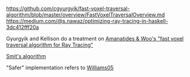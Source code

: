 https://github.com/cgyurgyik/fast-voxel-traversal-algorithm/blob/master/overview/FastVoxelTraversalOverview.md
https://medium.com/@s.nawaz/optimizing-ray-tracing-in-haskell-3dc412fff20a

Gyurgyik and Kellison do a treatment on [Amanatides & Woo's "fast voxel traversal algorithm for Ray Tracing"](Amanatides87AFastVoxelTraversalAlgorithmforRayTracing.pdf)

[Smit's algorithm](Smits99EfficiencyIssuesForRayTracing.pdf)

"Safer" implementation refers to [Williams05](Williams05AnefficientAndRobustRayBoxIntersectionAlgorithm.pdf)
